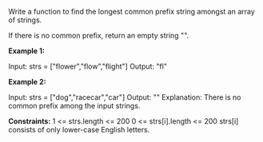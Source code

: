 Write a function to find the longest common prefix string amongst an array of strings.

If there is no common prefix, return an empty string "".

 

**Example 1:**

Input: strs = ["flower","flow","flight"]
Output: "fl"


**Example 2:**

Input: strs = ["dog","racecar","car"]
Output: ""
Explanation: There is no common prefix among the input strings.


**Constraints:**
1 <= strs.length <= 200
0 <= strs[i].length <= 200
strs[i] consists of only lower-case English letters.
